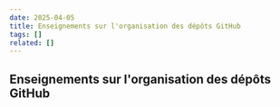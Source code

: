 ```yaml
---
date: 2025-04-05
title: Enseignements sur l'organisation des dépôts GitHub
tags: []
related: []
---
```


## Enseignements sur l'organisation des dépôts GitHub

##
